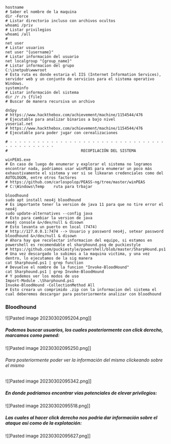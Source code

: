 ```shell
hostname
# Saber el nombre de la maquina
dir -Force 
# Listar directorio incluso con archivos ocultos
whoami /priv 
# Listar privilegios 
whoami /all
#
net user
# Listar usuarios
net user "{username}"
# Listar información del usuario
net localgroup "{group_name}"
# Listar informacion del grupo
C:\inetpub\wwwroot 
# Esta ruta es donde estaria el IIS (Internet Information Services), servidor web y un conjunto de servicios para el sistema operativo Windows. 
systeminfo
# Listar información del sistema
dir /r /s {file}
# Buscar de manera recursiva un archivo

dnSpy
# https://www.hackthebox.com/achievement/machine/1154544/476
# Ejecutable para analizar binarios a bajo nivel
yoserial.net 
# https://www.hackthebox.com/achievement/machine/1154544/476
# Ejecutable para poder jugar con cerealizaciones

# - - - - - - - - - - - - - - - - - - - - - - - - - - - - - - - - - - - - - - - - - - - - -
#                                RECOPILACIÓN DEL SISTEMA

winPEAS.exe
# En caso de luego de enumerar y explorar el sistema no logramos encontrar nada, podriamos usar winPEAS para enumerar un poco más exhaustivamente el sistema y ver si se likearan credenciales como del AUTOLOGON, entre otros factores
# https://github.com/carlospolop/PEASS-ng/tree/master/winPEAS
# C:\Windows\Temp    ruta para trbajar

bloodhound
sudo apt install neo4j bloodhound
# Es importante tener la version de java 11 para que no tire error el neo4j
sudo update-alternatives --config java 
# Esto para cambiar la version de java 
neo4j console &>/dev/null & disown 
# Esto levanta un puerto en local (7474)
# http://127.0.0.1:7474 --> Usuario y password neo4j, setear password
bloodhound &>/dev/null & disown 
# Ahora hay que recolectar informacion del equipo, si estamos en powershell es recomendable el sharphound.psq de puckiestyle
# https://github.com/puckiestyle/powershell/blob/master/SharpHound.ps1
# Una vez descargado lo subimos a la maquina victima, y una vez dentro, lo ejecutamos de la sig manera
cat Sharphound.ps1 | grep function 
# Devuelve el nombre de la funcion "Invoke-BloodHound"
cat Sharphound.ps1 | grep Invoke-BloodHound
# Y podemos ver los modos de uso
Import-Module .\Sharphound.ps1
Invoke-BloodHound -CollectionMethod All
# Esto creara un comprimido .zip con la informacion del sistema el cual deberemos descargar para posteriormente analizar con bloodhound 
```

### Bloodhound 

![[Pasted image 20230302095204.png]]

##### Podemos buscar usuarios, los cuales posteriormente con click derecho, marcamos como pwned:

![[Pasted image 20230302095250.png]]

###### Para posteriormente poder ver la información del mismo clickeando sobre el mismo

![[Pasted image 20230302095342.png]]

##### En donde podriamos encontrar vias potenciales de elevar privilegios: 

![[Pasted image 20230302095518.png]]

##### Las cuales al hacer click derecho nos podria dar información sobre el ataque asi como de la explotación: 

![[Pasted image 20230302095627.png]]